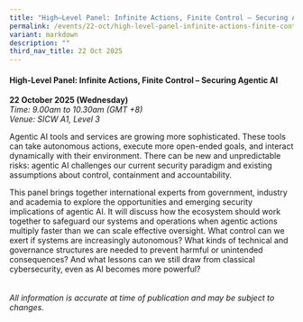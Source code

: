 ```yaml
---
title: "High–Level Panel: Infinite Actions, Finite Control – Securing Agentic AI"
permalink: /events/22-oct/high-level-panel-infinite-actions-finite-control/
variant: markdown
description: ""
third_nav_title: 22 Oct 2025
---
```

#### **High-Level Panel: Infinite Actions, Finite Control – Securing Agentic AI**

**22 October 2025 (Wednesday)**  
*Time: 9.00am to 10.30am (GMT +8)*
<br>*Venue: SICW A1, Level 3*

Agentic AI tools and services are growing more sophisticated. These tools can take autonomous actions, execute more open-ended goals, and interact dynamically with their environment. There can be new and unpredictable risks: agentic AI challenges our current security paradigm and existing assumptions about control, containment and accountability.
 
This panel brings together international experts from government, industry and academia to explore the opportunities and emerging security implications of agentic AI. It will discuss how the ecosystem should work together to safeguard our systems and operations when agentic actions multiply faster than we can scale effective oversight. What control can we exert if systems are increasingly autonomous? What kinds of technical and governance structures are needed to prevent harmful or unintended consequences? And what lessons can we still draw from classical cybersecurity, even as AI becomes more powerful?
<br><br><br>
*All information is accurate at time of publication and may be subject to changes.*